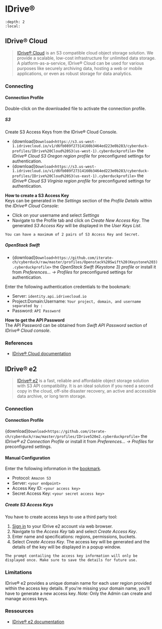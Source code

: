 IDrive®
====

```{contents} Content
:depth: 2
:local:
```

## IDrive® Cloud

> [IDrive® Cloud](https://www.idrive.com/cloud/) is an S3 compatible cloud object storage solution. We provide a scalable, low-cost infrastructure for unlimited data storage. A platform-as-a-service, IDrive® Cloud can be used for various purposes like securely archiving data, hosting a web or mobile applications, or even as robust storage for data analytics.

### Connecting

#### Connection Profile

Double-click on the downloaded file to activate the connection profile.

##### S3

Create S3 Access Keys from the IDrive® Cloud Console.

- {download}`Download<https://s3.us-west-1.idrivecloud.io/v1/d6fb089f27314160b3464ed223e0b283/cyberduck-profiles/IDrive%20Cloud%20S3(us-west-1).cyberduckprofile>` the *IDrive® Cloud S3 Oregon region profile* for preconfigured settings for authentication.
- {download}`Download<https://s3.us-west-1.idrivecloud.io/v1/d6fb089f27314160b3464ed223e0b283/cyberduck-profiles/IDrive%20Cloud%20S3(us-east-1).cyberduckprofile>` the *IDrive® Cloud S3 Virginia region profile* for preconfigured settings for authentication.

**How to create a S3 Access Key**</br>
Keys can be generated in the *Settings* section of the *Profile Details* within the *IDrive® Cloud Console*:

- Click on your username and select *Settings*
- Navigate to the Profile tab and click on *Create New Access Key*. The generated *S3 Access Key* will be displayed in the *User Keys List*.

```{note}
You can have a maximum of 2 pairs of S3 Access Key and Secret.
```

##### OpenStack Swift

- {download}`Download<https://github.com/iterate-ch/cyberduck/raw/master/profiles/Openstack%20Swift%20(Keystone%203).cyberduckprofile>` the *OpenStack Swift (Keystone 3) profile* or install it from *Preferences… → Profiles* for preconfigured settings for authentication.

Enter the following authentication credentials to the bookmark:

- Server: `identity.api.idrivecloud.io`
- Project:Domain:Username: `Your project, domain, and username separated by :`
- Password: `API Password`

**How to get the API Password**</br>
The API Password can be obtained from *Swift API Password* section of *IDrive® Cloud console*.

### References

- [IDrive® Cloud documentation](https://www.idrive.com/cloud/guides/default)


## IDrive® e2

> [IDrive® e2](https://www.idrive.com/e2/) is a fast, reliable and affordable object storage solution with S3 API compatibility. It is an ideal solution if you need a second copy in the cloud, off-site disaster recovery, an active and accessible data archive, or long term storage.

### Connection

#### Connection Profile

{download}`Download<https://github.com/iterate-ch/cyberduck/raw/master/profiles/IDrive520e2.cyberduckprofile>` the *IDrive® e2 Connection Profile* or install it from *Preferences… → Profiles* for preconfigured settings.

#### Manual Configuration

Enter the following information in the [bookmark](../../cyberduck/bookmarks.md). 

- Protocol: `Amazon S3`
- Server: `<your endpoint>`
- Access Key ID: `<your access key>`
- Secret Access Key: `<your secret access key>`

##### Create S3 Access Keys

You have to create access keys to use a third party tool:

1. [Sign in](https://app.idrivee2.com/signin) to your IDrive e2 account via web browser.
2. Navigate to the *Access Key* tab and select *Create Access Key*.
3. Enter name and specifications: regions, permissions, buckets.
4. Select *Create Access Key*. The access key will be generated and the details of the key will be displayed in a popup window.

```{note}
The prompt contailing the access key information will only be displayed once. Make sure to save the details for future use.
```

### Limitations

IDrive® e2 provides a unique domain name for each user region provided within the access key details. If you're missing your domain name, you'll have to generate a new access key. *Note:* Only the Admin can create and manage access keys.

### Ressources

- [IDrive® e2 documentation](https://www.idrive.com/e2/developer-guide)